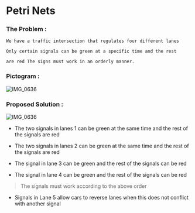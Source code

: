 # Petri Nets
### The Problem :

    We have a traffic intersection that regulates four different lanes
    
    Only certain signals can be green at a specific time and the rest 
    
    are red The signs must work in an orderly manner.
   

### Pictogram :
![IMG_0636](https://user-images.githubusercontent.com/98769195/202431264-58d80b4d-5420-4eb8-9849-a5e181cadb82.jpeg)



### Proposed Solution :
   ![IMG_0636](https://user-images.githubusercontent.com/98769195/202431234-86aaa513-53bc-4e1c-9d00-eb0bf798e426.jpeg)

   - The two signals in lanes 1 can be green at the same time and the rest of the signals are red
   
   - The two signals in lanes 2 can be green at the same time and the rest of the signals are red
   
   - The signal in lane 3 can be green and the rest of the signals can be red
   
   - The signal in lane 4 can be green and the rest of the signals can be red

   >The signals must work according to the above order

   - Signals in Lane 5 allow cars to reverse lanes when this does not conflict with another signal

### 
